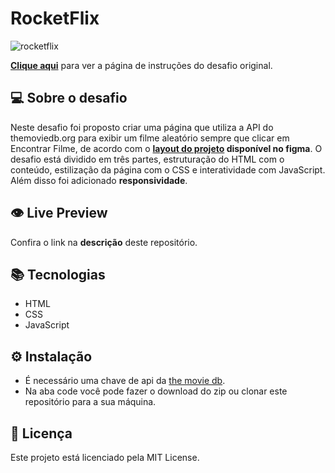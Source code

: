 # RocketFlix

![rocketflix](https://user-images.githubusercontent.com/83771792/228887225-86973dab-65be-4dbf-86f6-742337e76592.gif)


**[Clique aqui](https://efficient-sloth-d85.notion.site/Desafio-Rocketflix-5ca1c56b5e52473eb12e8b2bc3ab1b8d#06e6ecb4212447c695dfbe7da61ec551)** para ver a página de instruções do desafio original.

## 💻 Sobre o desafio

Neste desafio foi proposto criar uma página que utiliza a API do themoviedb.org para exibir um filme aleatório sempre que clicar em Encontrar Filme, de acordo com o **[layout do projeto](https://www.figma.com/file/9HFoO4wNB150gRSV4v0Qse/DD-%2F-Rocketflix/duplicate) disponível no figma**. O desafio está dividido em três partes, estruturação do HTML com o conteúdo, estilização da página com o CSS e interatividade com JavaScript. Além disso foi adicionado **responsividade**.

## 👁️ Live Preview

Confira o link na **descrição** deste repositório.

## 📚 Tecnologias

- HTML
- CSS
- JavaScript

## ⚙️ Instalação
- É necessário uma chave de api da [the movie db](https://api.themoviedb.org/).
- Na aba code você pode fazer o download do zip ou clonar este repositório para a sua máquina.

## 📄 Licença

Este projeto está licenciado pela MIT License.
